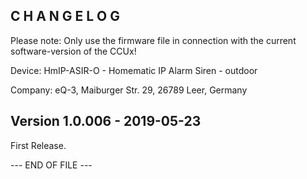﻿C H A N G E L O G
-----------------

Please note: Only use the firmware file in connection with the current software-version
of the CCUx!

Device: HmIP-ASIR-O - Homematic IP Alarm Siren - outdoor

Company: eQ-3, Maiburger Str. 29, 26789 Leer, Germany



Version 1.0.006 - 2019-05-23
--------------------------------------------------------------

First Release.

--- END OF FILE ---
